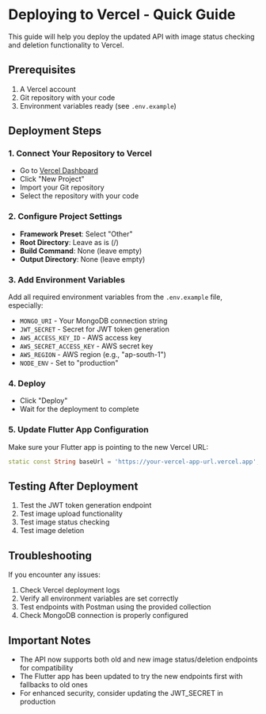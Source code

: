 # Deploying to Vercel - Quick Guide

This guide will help you deploy the updated API with image status checking and deletion functionality to Vercel.

## Prerequisites

1. A Vercel account
2. Git repository with your code
3. Environment variables ready (see `.env.example`)

## Deployment Steps

### 1. Connect Your Repository to Vercel

- Go to [Vercel Dashboard](https://vercel.com/dashboard)
- Click "New Project"
- Import your Git repository
- Select the repository with your code

### 2. Configure Project Settings

- **Framework Preset**: Select "Other"
- **Root Directory**: Leave as is (/)
- **Build Command**: None (leave empty)
- **Output Directory**: None (leave empty)

### 3. Add Environment Variables

Add all required environment variables from the `.env.example` file, especially:

- `MONGO_URI` - Your MongoDB connection string
- `JWT_SECRET` - Secret for JWT token generation
- `AWS_ACCESS_KEY_ID` - AWS access key
- `AWS_SECRET_ACCESS_KEY` - AWS secret key
- `AWS_REGION` - AWS region (e.g., "ap-south-1")
- `NODE_ENV` - Set to "production"

### 4. Deploy

- Click "Deploy"
- Wait for the deployment to complete

### 5. Update Flutter App Configuration

Make sure your Flutter app is pointing to the new Vercel URL:

```dart
static const String baseUrl = 'https://your-vercel-app-url.vercel.app';
```

## Testing After Deployment

1. Test the JWT token generation endpoint
2. Test image upload functionality
3. Test image status checking
4. Test image deletion

## Troubleshooting

If you encounter any issues:

1. Check Vercel deployment logs
2. Verify all environment variables are set correctly
3. Test endpoints with Postman using the provided collection
4. Check MongoDB connection is properly configured

## Important Notes

- The API now supports both old and new image status/deletion endpoints for compatibility
- The Flutter app has been updated to try the new endpoints first with fallbacks to old ones
- For enhanced security, consider updating the JWT_SECRET in production
